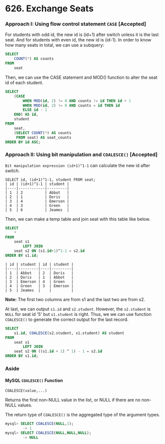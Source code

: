 # 626. Exchange Seats

### Approach I: Using flow control statement `CASE` [Accepted]

For students with odd id, the new id is (id+1) after switch unless it is the last seat. And for students with even id, the new id is (id-1). In order to know how many seats in total, we can use a subquery:

```sql
SELECT
    COUNT(*) AS counts
FROM
    seat
```

Then, we can use the CASE statement and MOD() function to alter the seat id of each student.

```sql
SELECT
    (CASE
        WHEN MOD(id, 2) != 0 AND counts != id THEN id + 1
        WHEN MOD(id, 2) != 0 AND counts = id THEN id
        ELSE id - 1
    END) AS id,
    student
FROM
    seat,
    (SELECT COUNT(*) AS counts
     FROM seat) AS seat_counts
ORDER BY id ASC;
```


### Approach II: Using bit manipulation and `COALESCE()` [Accepted]


`Bit manipulation expression (id+1)^1-1` can calculate the new id after switch.

```
SELECT id, (id+1)^1-1, student FROM seat;
| id | (id+1)^1-1 | student |
|----|------------|---------|
| 1  | 2          | Abbot   |
| 2  | 1          | Doris   |
| 3  | 4          | Emerson |
| 4  | 3          | Green   |
| 5  | 6          | Jeames  |
```

Then, we can make a temp table and join seat with this table like below.

```sql
SELECT
    *
FROM
    seat s1
        LEFT JOIN
    seat s2 ON (s1.id+1)^1-1 = s2.id
ORDER BY s1.id;
```

```
| id | student | id | student |
|----|---------|----|---------|
| 1  | Abbot   | 2  | Doris   |
| 2  | Doris   | 1  | Abbot   |
| 3  | Emerson | 4  | Green   |
| 4  | Green   | 3  | Emerson |
| 5  | Jeames  |    |         |
```

**Note:** The first two columns are from s1 and the last two are from s2.

At last, we can output `s1.id` and `s2.student`. However, the `s2.student` is `NULL` for seat id '5' but `s1.student` is right. Thus, we we can use function `COALESCE()` to generate the correct output for the last record.


```sql
SELECT
    s1.id, COALESCE(s2.student, s1.student) AS student
FROM
    seat s1
        LEFT JOIN
    seat s2 ON ((s1.id + 1) ^ 1) - 1 = s2.id
ORDER BY s1.id;
```


### Aside

#### MySQL `COALESCE()` Function

```
COALESCE(value,...)
```

Returns the first non-NULL value in the list, or NULL if there are no non-NULL values.

The return type of `COALESCE()` is the aggregated type of the argument types.

```sql
mysql> SELECT COALESCE(NULL,1);
        -> 1
mysql> SELECT COALESCE(NULL,NULL,NULL);
        -> NULL
```


